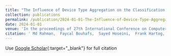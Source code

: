 ```yaml
---
title: "The Influence of Device Type Aggregation on the Classification of Smart Home Devices Using Machine Learning Algorithms"
collection: publications
permalink: /publication/2024-01-01-The-Influence-of-Device-Type-Aggregation-on-the-Classification-of-Smart-Home-Devices-Using-Machine-Learning-Algorithms
date: 2024-01-01
venue: 'In the proceedings of 27th International Conference on Computer and Information Technology'
citation: ' Md Rahman,  Faycal Bouhafs,  Sayed Hoseini,  Frank Hartog, &quot;The Influence of Device Type Aggregation on the Classification of Smart Home Devices Using Machine Learning Algorithms.&quot; In the proceedings of 27th International Conference on Computer and Information Technology, 2024.'
---
```

Use [Google Scholar](https://scholar.google.com/scholar?q=The+Influence+of+Device+Type+Aggregation+on+the+Classification+of+Smart+Home+Devices+Using+Machine+Learning+Algorithms){:target="_blank"} for full citation
